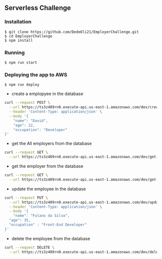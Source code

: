 ## Serverless Challenge

### Installation

```
$ git clone https://github.com/DedeOli21/EmployerChallenge.git
$ cd EmployerChallenge
$ npm install
```

### Running 
```
$ npm run start
```

### Deploying the app to AWS
```
$ npm run deploy
```

- create a emplopyee in the database
```sh
curl --request POST \
  --url https://ts3z409rn0.execute-api.us-east-1.amazonaws.com/dev/create-employer \
  --header 'Content-Type: application/json' \
  --body '{
	"name": "David",
	"age": 22,
	"occupation": "Developer"
}'
```

- get the All employers from the database
```sh
curl --request GET \
  --url https://ts3z409rn0.execute-api.us-east-1.amazonaws.com/dev/get-employer
```

- get the employer from the database
```sh
curl --request GET \
  --url https://ts3z409rn0.execute-api.us-east-1.amazonaws.com/dev/get-employer/{employerId}
```

- update the employee in the database

```sh
curl --request PUT \
  --url https://ts3z409rn0.execute-api.us-east-1.amazonaws.com/dev/update-employer/{employerId} \
  --header 'Content-Type: application/json' \
  --body '{
	"nome": "Fulano da Silva",
  "age": 35,
  "occupation" : "Front-End Developer"
}'
```

- delete the employee from the database

```sh
curl --request DELETE \
  --url https://ts3z409rn0.execute-api.us-east-1.amazonaws.com/dev/delete-employer/{employerId}
```